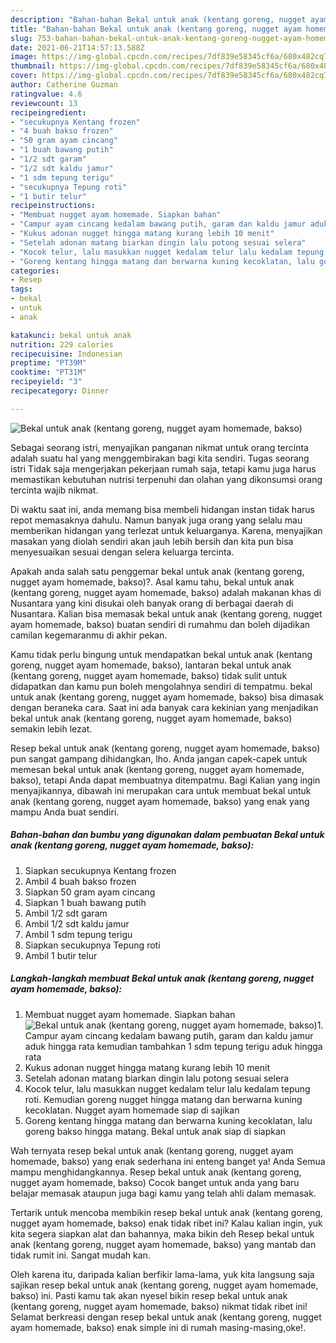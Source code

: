 ```yaml
---
description: "Bahan-bahan Bekal untuk anak (kentang goreng, nugget ayam homemade, bakso) yang nikmat Untuk Jualan"
title: "Bahan-bahan Bekal untuk anak (kentang goreng, nugget ayam homemade, bakso) yang nikmat Untuk Jualan"
slug: 753-bahan-bahan-bekal-untuk-anak-kentang-goreng-nugget-ayam-homemade-bakso-yang-nikmat-untuk-jualan
date: 2021-06-21T14:57:13.588Z
image: https://img-global.cpcdn.com/recipes/7df839e58345cf6a/680x482cq70/bekal-untuk-anak-kentang-goreng-nugget-ayam-homemade-bakso-foto-resep-utama.jpg
thumbnail: https://img-global.cpcdn.com/recipes/7df839e58345cf6a/680x482cq70/bekal-untuk-anak-kentang-goreng-nugget-ayam-homemade-bakso-foto-resep-utama.jpg
cover: https://img-global.cpcdn.com/recipes/7df839e58345cf6a/680x482cq70/bekal-untuk-anak-kentang-goreng-nugget-ayam-homemade-bakso-foto-resep-utama.jpg
author: Catherine Guzman
ratingvalue: 4.6
reviewcount: 13
recipeingredient:
- "secukupnya Kentang frozen"
- "4 buah bakso frozen"
- "50 gram ayam cincang"
- "1 buah bawang putih"
- "1/2 sdt garam"
- "1/2 sdt kaldu jamur"
- "1 sdm tepung terigu"
- "secukupnya Tepung roti"
- "1 butir telur"
recipeinstructions:
- "Membuat nugget ayam homemade. Siapkan bahan"
- "Campur ayam cincang kedalam bawang putih, garam dan kaldu jamur aduk hingga rata kemudian tambahkan 1 sdm tepung terigu aduk hingga rata"
- "Kukus adonan nugget hingga matang kurang lebih 10 menit"
- "Setelah adonan matang biarkan dingin lalu potong sesuai selera"
- "Kocok telur, lalu masukkan nugget kedalam telur lalu kedalam tepung roti. Kemudian goreng nugget hingga matang dan berwarna kuning kecoklatan. Nugget ayam homemade siap di sajikan"
- "Goreng kentang hingga matang dan berwarna kuning kecoklatan, lalu goreng bakso hingga matang. Bekal untuk anak siap di siapkan"
categories:
- Resep
tags:
- bekal
- untuk
- anak

katakunci: bekal untuk anak 
nutrition: 229 calories
recipecuisine: Indonesian
preptime: "PT39M"
cooktime: "PT31M"
recipeyield: "3"
recipecategory: Dinner

---
```



![Bekal untuk anak (kentang goreng, nugget ayam homemade, bakso)](https://img-global.cpcdn.com/recipes/7df839e58345cf6a/680x482cq70/bekal-untuk-anak-kentang-goreng-nugget-ayam-homemade-bakso-foto-resep-utama.jpg)

Sebagai seorang istri, menyajikan panganan nikmat untuk orang tercinta adalah suatu hal yang menggembirakan bagi kita sendiri. Tugas seorang istri Tidak saja mengerjakan pekerjaan rumah saja, tetapi kamu juga harus memastikan kebutuhan nutrisi terpenuhi dan olahan yang dikonsumsi orang tercinta wajib nikmat.

Di waktu  saat ini, anda memang bisa membeli hidangan instan tidak harus repot memasaknya dahulu. Namun banyak juga orang yang selalu mau memberikan hidangan yang terlezat untuk keluarganya. Karena, menyajikan masakan yang diolah sendiri akan jauh lebih bersih dan kita pun bisa menyesuaikan sesuai dengan selera keluarga tercinta. 



Apakah anda salah satu penggemar bekal untuk anak (kentang goreng, nugget ayam homemade, bakso)?. Asal kamu tahu, bekal untuk anak (kentang goreng, nugget ayam homemade, bakso) adalah makanan khas di Nusantara yang kini disukai oleh banyak orang di berbagai daerah di Nusantara. Kalian bisa memasak bekal untuk anak (kentang goreng, nugget ayam homemade, bakso) buatan sendiri di rumahmu dan boleh dijadikan camilan kegemaranmu di akhir pekan.

Kamu tidak perlu bingung untuk mendapatkan bekal untuk anak (kentang goreng, nugget ayam homemade, bakso), lantaran bekal untuk anak (kentang goreng, nugget ayam homemade, bakso) tidak sulit untuk didapatkan dan kamu pun boleh mengolahnya sendiri di tempatmu. bekal untuk anak (kentang goreng, nugget ayam homemade, bakso) bisa dimasak dengan beraneka cara. Saat ini ada banyak cara kekinian yang menjadikan bekal untuk anak (kentang goreng, nugget ayam homemade, bakso) semakin lebih lezat.

Resep bekal untuk anak (kentang goreng, nugget ayam homemade, bakso) pun sangat gampang dihidangkan, lho. Anda jangan capek-capek untuk memesan bekal untuk anak (kentang goreng, nugget ayam homemade, bakso), tetapi Anda dapat membuatnya ditempatmu. Bagi Kalian yang ingin menyajikannya, dibawah ini merupakan cara untuk membuat bekal untuk anak (kentang goreng, nugget ayam homemade, bakso) yang enak yang mampu Anda buat sendiri.

<!--inarticleads1-->

##### Bahan-bahan dan bumbu yang digunakan dalam pembuatan Bekal untuk anak (kentang goreng, nugget ayam homemade, bakso):

1. Siapkan secukupnya Kentang frozen
1. Ambil 4 buah bakso frozen
1. Siapkan 50 gram ayam cincang
1. Siapkan 1 buah bawang putih
1. Ambil 1/2 sdt garam
1. Ambil 1/2 sdt kaldu jamur
1. Ambil 1 sdm tepung terigu
1. Siapkan secukupnya Tepung roti
1. Ambil 1 butir telur




<!--inarticleads2-->

##### Langkah-langkah membuat Bekal untuk anak (kentang goreng, nugget ayam homemade, bakso):

1. Membuat nugget ayam homemade. Siapkan bahan
<img src="https://img-global.cpcdn.com/steps/df206be11021251f/160x128cq70/bekal-untuk-anak-kentang-goreng-nugget-ayam-homemade-bakso-langkah-memasak-1-foto.jpg" alt="Bekal untuk anak (kentang goreng, nugget ayam homemade, bakso)">1. Campur ayam cincang kedalam bawang putih, garam dan kaldu jamur aduk hingga rata kemudian tambahkan 1 sdm tepung terigu aduk hingga rata
1. Kukus adonan nugget hingga matang kurang lebih 10 menit
1. Setelah adonan matang biarkan dingin lalu potong sesuai selera
1. Kocok telur, lalu masukkan nugget kedalam telur lalu kedalam tepung roti. Kemudian goreng nugget hingga matang dan berwarna kuning kecoklatan. Nugget ayam homemade siap di sajikan
1. Goreng kentang hingga matang dan berwarna kuning kecoklatan, lalu goreng bakso hingga matang. Bekal untuk anak siap di siapkan




Wah ternyata resep bekal untuk anak (kentang goreng, nugget ayam homemade, bakso) yang enak sederhana ini enteng banget ya! Anda Semua mampu menghidangkannya. Resep bekal untuk anak (kentang goreng, nugget ayam homemade, bakso) Cocok banget untuk anda yang baru belajar memasak ataupun juga bagi kamu yang telah ahli dalam memasak.

Tertarik untuk mencoba membikin resep bekal untuk anak (kentang goreng, nugget ayam homemade, bakso) enak tidak ribet ini? Kalau kalian ingin, yuk kita segera siapkan alat dan bahannya, maka bikin deh Resep bekal untuk anak (kentang goreng, nugget ayam homemade, bakso) yang mantab dan tidak rumit ini. Sangat mudah kan. 

Oleh karena itu, daripada kalian berfikir lama-lama, yuk kita langsung saja sajikan resep bekal untuk anak (kentang goreng, nugget ayam homemade, bakso) ini. Pasti kamu tak akan nyesel bikin resep bekal untuk anak (kentang goreng, nugget ayam homemade, bakso) nikmat tidak ribet ini! Selamat berkreasi dengan resep bekal untuk anak (kentang goreng, nugget ayam homemade, bakso) enak simple ini di rumah masing-masing,oke!.

